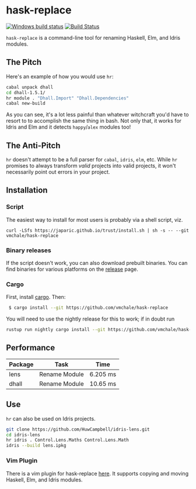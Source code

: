 # hask-replace

[![Windows build status](https://ci.appveyor.com/api/projects/status/github/vmchale/hask-replace?svg=true)](https://ci.appveyor.com/project/vmchale/hask-replace)
[![Build Status](https://travis-ci.org/vmchale/hask-replace.svg?branch=master)](https://travis-ci.org/vmchale/hask-replace)

`hask-replace` is a command-line tool for renaming
Haskell, Elm, and Idris modules.

## The Pitch

Here's an example of how you would use `hr`:

```bash
cabal unpack dhall
cd dhall-1.5.1/
hr module . "Dhall.Import" "Dhall.Dependencies"
cabal new-build
```

As you can see, it's a lot less painful than whatever witchcraft you'd have to
resort to to accomplish the same thing in bash. Not only that, it works for Idris
and Elm and it detects `happy`/`alex` modules too!

## The Anti-Pitch

`hr` doesn't attempt to be a full parser for `cabal`, `idris`, `elm`, etc. While
`hr` promises to always transform *valid* projects into valid projects, it won't
necessarily point out errors in your project.

## Installation

### Script

The easiest way to install for most users is probably via a shell script, viz.

```
curl -LSfs https://japaric.github.io/trust/install.sh | sh -s -- --git vmchale/hask-replace
```

### Binary releases

If the script doesn't work, you can also download prebuilt binaries.
You can find binaries for various platforms on the
[release](https://github.com/vmchale/hask-replace/releases) page.

### Cargo

First, install [cargo](https://rustup.rs/). Then:

```bash
 $ cargo install --git https://github.com/vmchale/hask-replace
```

You will need to use the nightly release for this to work; if in doubt run

```bash
rustup run nightly cargo install --git https://github.com/vmchale/hask-replace
```

## Performance

| Package | Task | Time |
| ------- | ---- | ---- |
| lens | Rename Module | 6.205 ms |
| dhall | Rename Module | 10.65 ms |

## Use

`hr` can also be used on Idris projects.

```bash
git clone https://github.com/HuwCampbell/idris-lens.git
cd idris-lens
hr idris . Control.Lens.Maths Control.Lens.Math
idris --build lens.ipkg
```

### Vim Plugin

There is a vim plugin for hask-replace
[here](https://github.com/vmchale/hask-replace-vim). It supports copying and
moving Haskell, Elm, and Idris modules.
